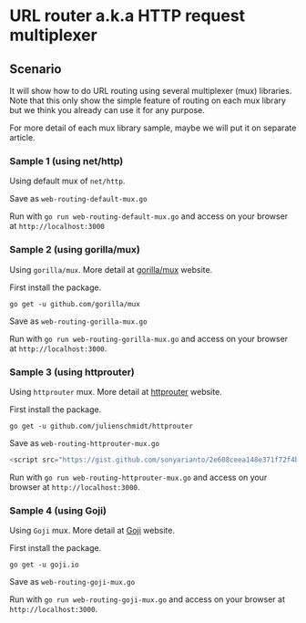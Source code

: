 
# URL router a.k.a HTTP request multiplexer

## Scenario

It will show how to do URL routing using several multiplexer (mux) libraries. Note that this only show the simple feature of routing on each mux library but we think you already can use it for any purpose.

For more detail of each mux library sample, maybe we will put it on separate article.

### Sample 1 (using net/http)

Using default mux of `net/http`.

Save as `web-routing-default-mux.go`

<script src="https://gist.github.com/sonyarianto/45feb2da543ba038a6ae7413f496666e.js"></script>

Run with `go run web-routing-default-mux.go` and access on your browser at `http://localhost:3000`

### Sample 2 (using gorilla/mux)

Using `gorilla/mux`. More detail at [gorilla/mux](https://github.com/gorilla/mux) website.

First install the package.

```
go get -u github.com/gorilla/mux
```

Save as `web-routing-gorilla-mux.go`

<script src="https://gist.github.com/sonyarianto/47b2e2fd4c3103bf699c3c3b1b86040f.js"></script>

Run with `go run web-routing-gorilla-mux.go` and access on your browser at `http://localhost:3000`.

### Sample 3 (using httprouter)

Using `httprouter` mux. More detail at [httprouter](https://github.com/julienschmidt/httprouter) website.

First install the package.

```
go get -u github.com/julienschmidt/httprouter
```

Save as `web-routing-httprouter-mux.go`

```go
<script src="https://gist.github.com/sonyarianto/2e608ceea148e371f72f4bf5eca0f309.js"></script>
```

Run with `go run web-routing-httprouter-mux.go` and access on your browser at `http://localhost:3000`.

### Sample 4 (using Goji)

Using `Goji` mux. More detail at [Goji](https://github.com/goji/goji) website.

First install the package.

```
go get -u goji.io
```

Save as `web-routing-goji-mux.go`

<script src="https://gist.github.com/sonyarianto/a2cdf7f40e77ed44fe492c9cc1a2d306.js"></script>

Run with `go run web-routing-goji-mux.go` and access on your browser at `http://localhost:3000`.